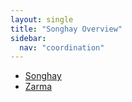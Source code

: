 ```yaml
---
layout: single
title: "Songhay Overview"
sidebar:
  nav: "coordination"
---
```


- [Songhay](/coordination/cfiles/songhay.pdf)
- [Zarma](/coordination/cfiles/zarma.pdf)